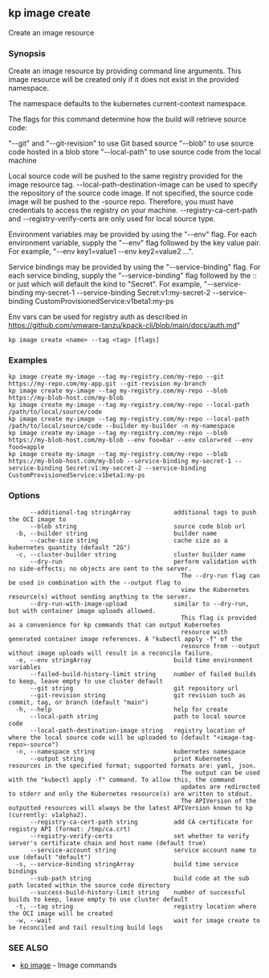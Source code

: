 ## kp image create

Create an image resource

### Synopsis

Create an image resource by providing command line arguments.
This image resource will be created only if it does not exist in the provided namespace.

The namespace defaults to the kubernetes current-context namespace.

The flags for this command determine how the build will retrieve source code:

  "--git" and "--git-revision" to use Git based source
  "--blob" to use source code hosted in a blob store
  "--local-path" to use source code from the local machine

Local source code will be pushed to the same registry provided for the image resource tag.
--local-path-destination-image can be used to specify the repository of the source code image.
If not specified, the source code image will be pushed to the <image-tag-repo>-source repo.
Therefore, you must have credentials to access the registry on your machine.
--registry-ca-cert-path and --registry-verify-certs are only used for local source type.

Environment variables may be provided by using the "--env" flag.
For each environment variable, supply the "--env" flag followed by the key value pair.
For example, "--env key1=value1 --env key2=value2 ...".

Service bindings may be provided by using the "--service-binding" flag.
For each service binding, supply the "--service-binding" flag followed by the <KIND>:<APIVERSION>:<NAME> or just <NAME> which will default the kind to "Secret".
For example, "--service-binding my-secret-1 --service-binding Secret:v1:my-secret-2 --service-binding CustomProvisionedService:v1beta1:my-ps

Env vars can be used for registry auth as described in https://github.com/vmware-tanzu/kpack-cli/blob/main/docs/auth.md"

```
kp image create <name> --tag <tag> [flags]
```

### Examples

```
kp image create my-image --tag my-registry.com/my-repo --git https://my-repo.com/my-app.git --git-revision my-branch
kp image create my-image --tag my-registry.com/my-repo --blob https://my-blob-host.com/my-blob
kp image create my-image --tag my-registry.com/my-repo --local-path /path/to/local/source/code
kp image create my-image --tag my-registry.com/my-repo --local-path /path/to/local/source/code --builder my-builder -n my-namespace
kp image create my-image --tag my-registry.com/my-repo --blob https://my-blob-host.com/my-blob --env foo=bar --env color=red --env food=apple
kp image create my-image --tag my-registry.com/my-repo --blob https://my-blob-host.com/my-blob --service-binding my-secret-1 --service-binding Secret:v1:my-secret-2 --service-binding CustomProvisionedService:v1beta1:my-ps
```

### Options

```
      --additional-tag stringArray            additional tags to push the OCI image to
      --blob string                           source code blob url
  -b, --builder string                        builder name
      --cache-size string                     cache size as a kubernetes quantity (default "2G")
  -c, --cluster-builder string                cluster builder name
      --dry-run                               perform validation with no side-effects; no objects are sent to the server.
                                                The --dry-run flag can be used in combination with the --output flag to
                                                view the Kubernetes resource(s) without sending anything to the server.
      --dry-run-with-image-upload             similar to --dry-run, but with container image uploads allowed.
                                                This flag is provided as a convenience for kp commands that can output Kubernetes
                                                resource with generated container image references. A "kubectl apply -f" of the
                                                resource from --output without image uploads will result in a reconcile failure.
  -e, --env stringArray                       build time environment variables
      --failed-build-history-limit string     number of failed builds to keep, leave empty to use cluster default
      --git string                            git repository url
      --git-revision string                   git revision such as commit, tag, or branch (default "main")
  -h, --help                                  help for create
      --local-path string                     path to local source code
      --local-path-destination-image string   registry location of where the local source code will be uploaded to (default "<image-tag-repo>-source")
  -n, --namespace string                      kubernetes namespace
      --output string                         print Kubernetes resources in the specified format; supported formats are: yaml, json.
                                                The output can be used with the "kubectl apply -f" command. To allow this, the command
                                                updates are redirected to stderr and only the Kubernetes resource(s) are written to stdout.
                                                The APIVersion of the outputted resources will always be the latest APIVersion known to kp (currently: v1alpha2).
      --registry-ca-cert-path string          add CA certificate for registry API (format: /tmp/ca.crt)
      --registry-verify-certs                 set whether to verify server's certificate chain and host name (default true)
      --service-account string                service account name to use (default "default")
  -s, --service-binding stringArray           build time service bindings
      --sub-path string                       build code at the sub path located within the source code directory
      --success-build-history-limit string    number of successful builds to keep, leave empty to use cluster default
  -t, --tag string                            registry location where the OCI image will be created
  -w, --wait                                  wait for image create to be reconciled and tail resulting build logs
```

### SEE ALSO

* [kp image](kp_image.md)	 - Image commands

